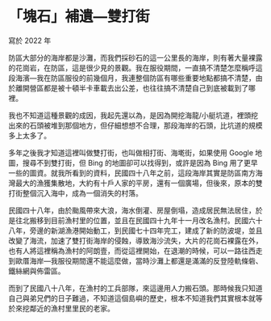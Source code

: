 # 「塊石」補遺—雙打街

寫於 2022 年

防區大部分的海岸都是沙灘，而我們採砂石的這一公里長的海岸，則有著大量裸露的花崗岩，在防區，這是很少見的景觀。我在服役期間，一直搞不清楚怎麼稱呼這段海濱—我在防區服役的前幾個月，我連整個防區有哪些重要地點都搞不清楚，由於離開營區都是被十頓半卡車載去出公差，也往往搞不清楚自己到底被載到了哪裡。

我也不知道這種景觀的成因，我起先還以為，是因為開挖海龍/小艇坑道，裡頭挖出來的石頭被堆到那個地方，但仔細想想不合理，那段海岸的石頭，比坑道的規模多上太多了。

多年之後我才知道這裡叫做雙打街，也叫做相打街、海墘街，如果使用 Google 地圖，搜尋不到雙打街，但 Bing 的地圖卻可以找得到，或許是因為 Bing 用了更早一些的圖資。就我所看到的資料，民國四十八年之前，這段海岸其實是防區南方海灣最大的漁獲集散地，大約有十戶人家的平房，還有一個廣場，但後來，原本的雙打街整個沉入海中，成為一個消失的村落。

民國四十八年，由於颱風帶來大浪，海水倒灌、房屋倒塌，造成居民無法居住，於是往北搬移到目前漁村里的位置，並且在民國四十九年十一月改名漁村。民國六十八年，旁邊的新湖漁港開始動工，到民國七十四年完工，建成了新的防波堤，並且改變了海流，加速了雙打街海岸的侵蝕，導致海沙流失，大片的花崗石裸露在外，也有人將這裡稱為漁村的阿朗壹，而從這裡開始，在退潮的時候，可以一路往西走到歐厝海岸—我服役期間還不能這麼做，當時沙灘上都還是滿滿的反登陸軌條砦、鐵絲網與佈雷區。

而到了民國八十八年，在漁村的工兵部隊，來這邊用人力搬石頭。那時候我只知道自己與弟兄們的日子難過，不知道這個島嶼的歷史，根本不知道我們其實根本就等於來挖鄰近的漁村里里民的老家。
